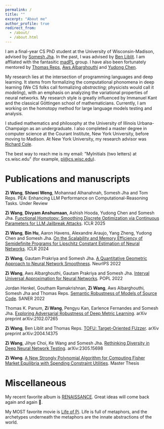 ```yaml
---
permalink: /
title: ""
excerpt: "About me"
author_profile: true
redirect_from: 
  - /about/
  - /about.html
---
```


I am a final-year CS PhD student at the University of Wisconsin-Madison, advised by [Somesh Jha](https://pages.cs.wisc.edu/~jha/). In the past, I was advised by [Ben Liblit](https://pages.cs.wisc.edu/~liblit/). I am affliated with the fantasitic [madPL](https://madpl.cs.wisc.edu/) group. I have also been fortunately mentored by [Thomas Reps](https://pages.cs.wisc.edu/~reps/), [Aws Albarghouthi](https://pages.cs.wisc.edu/~aws/) and [Yudong Chen](https://pages.cs.wisc.edu/~yudongchen/). 

My research lies at the intersection of programming languages and deep learning. It stems from formalizing the computational phonomena in deep learning (We CS folks call formalizing *abstracting*; physicists would call it *modeling*), with an emphasis on analyzing the variational properties of neural networks. My research style is greatly influenced by Immanuel Kant and the classical Göttingen school of mathematicians. Currently, I am working on the homotopy method for large language models testing and analysis.

I studied mathematics and philosophy at the University of Illinois Urbana-Champaign as an undergraduate. I also completed a master degree in computer science at the Courant Institute, New York University, before moving to Madison. At New York University, my research advisor was [Richard Cole](https://cs.nyu.edu/~cole/).

The best way to reach me is my email: "MyInitials (two letters) at cs.wisc.edu" (for example, <pl@cs.wisc.edu>).

Publications and manuscripts
======
**Zi Wang**, **Shiwei Weng**, Mohannad Alhanahnah, Somesh Jha and Tom Reps. PEA: Enhancing LLM Performance on Computational-Reasoning Tasks. Under Review

**Zi Wang**, **Divyam Anshumaan**, Ashish Hooda, Yudong Chen and Somesh Jha. [Functional Homotopy: Smoothing Discrete Optimization via Continuous Parameters for LLM Jailbreak Attacks](https://openreview.net/forum?id=uhaLuZcCjH). ICLR 2025

**Zi Wang**, **Bin Hu**, Aaron Havens, Alexandre Araujo, Yang Zheng, Yudong Chen and Somesh Jha. [On the Scalability and Memory Efficiency of Semidefinite Programs for Lipschitz Constant Estimation of Neural Networks](https://openreview.net/forum?id=dwzLn78jq7). ICLR 2024

**Zi Wang**, Gautam Prakriya and Somesh Jha. [A Quantitative Geometric Approach to Neural Network Smoothness](https://openreview.net/forum?id=ZQcpYaE1z1r). NeurIPS 2022

**Zi Wang**, Aws Albarghouthi, Gautam Prakriya and Somesh Jha. [Interval Universal Approximation for Neural Networks](https://dl.acm.org/doi/10.1145/3498675). POPL 2022

Jordan Henkel, Goutham Ramakrishnan, **Zi Wang**, Aws Albarghouthi, Somesh Jha and Thomas Reps. [Semantic Robustness of Models of Source Code](https://arxiv.org/abs/2002.03043). SANER 2022

Thomas K. Panum, **Zi Wang**, Pengyu Kan, Earlence Fernandes and Somesh Jha. [Exploring Adversarial Robustness of Deep Metric Learning](https://arxiv.org/abs/2102.07265). arXiv preprint arXiv:2102.07265

**Zi Wang**, Ben Liblit and Thomas Reps. [TOFU: Target-Oriented FUzzer](https://arxiv.org/abs/2004.14375). arXiv preprint arXiv:2004.14375

**Zi Wang**, Jihye Choi, Ke Wang and Somesh Jha. [Rethinking Diversity in Deep Neural Network Testing](https://arxiv.org/abs/2305.15698). arXiv:2305.15698

**Zi Wang**. [A New Strongly Polynomial Algorithm for Computing Fisher Market Equilibria with Spending Constraint Utilities](https://cs.nyu.edu/media/publications/wang_zi.pdf). Master Thesis

Miscellaneous
=======
My recent favorite album is [RENAISSANCE](https://www.youtube.com/playlist?list=PLk7ySTbOWfFBHahXvFqY2K2wCOvcfYLpG). Great ideas will come back again and again 🫡.

My MOST favorite movie is [Life of Pi](https://en.wikipedia.org/wiki/Life_of_Pi_(film)). Life is full of metaphors, and the archetypes underneath the metaphors are the innate abstractions of the world.